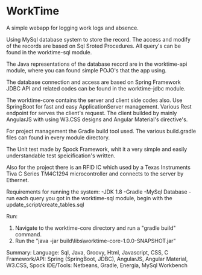 # WorkTime

A simple webapp for logging work logs and absence.

Using MySql database system to store the record. The access and modify of the records are based on Sql Sroted Procedures. All query's can be found in the worktime-sql module.

The Java representations of the database record are in the worktime-api module, where you can found simple POJO's that the app using.

The database connection and access are based on Spring Framework JDBC API and related codes can be found in the worktime-jdbc module.

The worktime-core contains the server and client side codes also. Use SpringBoot for fast and easy ApplicationServer management. Various Rest endpoint for serves the client's request. The client builded by mainly AngularJS with using W3.CSS designs and Angular Material's directive's.

For project management the Gradle build tool used. The various build.gradle files can found in every module directory.

The Unit test made by Spock Framework, whit it a very simple and easily understandable test speicification's written.

Also for the project there is an RFID IC which used by a Texas Instruments Tiva C Series TM4C1294 microcontroller and connects to the server by Ethernet.

Requirements for running the system:
-JDK 1.8
-Gradle
-MySql Database - run each query you got in the worktime-sql module, begin with the update_script/create_tables.sql

Run:
1. Navigate to the worktime-core directory and run a "gradle build" command.
2. Run the "java -jar build\libs\worktime-core-1.0.0-SNAPSHOT.jar"

Summary:
Language: Sql, Java, Groovy, Html, Javascript, CSS, C
Framework/API: Spring (SpringBoot, JDBC), AngularJS, Angular Material, W3.CSS, Spock
IDE/Tools: Netbeans, Gradle, Energia, MySql Workbench
